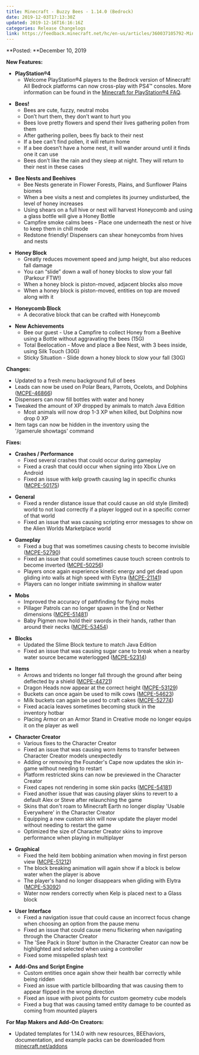 ```yaml
---
title: Minecraft - Buzzy Bees - 1.14.0 (Bedrock)
date: 2019-12-03T17:13:30Z
updated: 2019-12-16T16:16:16Z
categories: Release Changelogs
link: https://feedback.minecraft.net/hc/en-us/articles/360037105792-Minecraft-Buzzy-Bees-1-14-0-Bedrock
---
```


**Posted: **December 10, 2019

**New Features:**

- **PlayStation®4**
  - Welcome PlayStation®4 players to the Bedrock version of Minecraft! All Bedrock platforms can now cross-play with PS4™ consoles. More information can be found in the [Minecraft for PlayStation®4 FAQ](../../help/Performance-Troubleshooting/How-to-Link-and-Unlink-Microsoft-and-PlayStation-Accounts-in-Minecraft-Bedrock-Edition.md).

<!-- -->

- **Bees!**
  - Bees are cute, fuzzy, neutral mobs
  - Don’t hurt them, they don’t want to hurt you
  - Bees love pretty flowers and spend their lives gathering pollen from them
  - After gathering pollen, bees fly back to their nest
  - If a bee can't find pollen, it will return home
  - If a bee doesn’t have a home nest, it will wander around until it finds one it can use
  - Bees don’t like the rain and they sleep at night. They will return to their nest in these cases

<!-- -->

- **Bee Nests and Beehives**
  - Bee Nests generate in Flower Forests, Plains, and Sunflower Plains biomes
  - When a bee visits a nest and completes its journey undisturbed, the level of honey increases
  - Using shears on a full hive or nest will harvest Honeycomb and using a glass bottle will give a Honey Bottle
  - Campfire smoke calms bees - Place one underneath the nest or hive to keep them in chill mode
  - Redstone friendly! Dispensers can shear honeycombs from hives and nests

<!-- -->

- **Honey Block**
  - Greatly reduces movement speed and jump height, but also reduces fall damage
  - You can “slide” down a wall of honey blocks to slow your fall (Parkour FTW!)
  - When a honey block is piston-moved, adjacent blocks also move
  - When a honey block is piston-moved, entities on top are moved along with it

<!-- -->

- **Honeycomb Block**
  - A decorative block that can be crafted with Honeycomb

<!-- -->

- **New Achievements**
  - Bee our guest - Use a Campfire to collect Honey from a Beehive using a Bottle without aggravating the bees (15G)
  - Total Beelocation - Move and place a Bee Nest, with 3 bees inside, using Silk Touch (30G)
  - Sticky Situation - Slide down a honey block to slow your fall (30G)

**Changes:**

- Updated to a fresh menu background full of bees
- Leads can now be used on Polar Bears, Parrots, Ocelots, and Dolphins ([MCPE-46866](https://bugs.mojang.com/browse/MCPE-46866))
- Dispensers can now fill bottles with water and honey
- Tweaked the amount of XP dropped by animals to match Java Edition
  - Most animals will now drop 1-3 XP when killed, but Dolphins now drop 0 XP
- Item tags can now be hidden in the inventory using the '/gamerule showtags' command

**Fixes:**

- **Crashes / Performance**
  - Fixed several crashes that could occur during gameplay
  - Fixed a crash that could occur when signing into Xbox Live on Android
  - Fixed an issue with kelp growth causing lag in specific chunks ([MCPE-50175](https://bugs.mojang.com/browse/MCPE-50175))

<!-- -->

- **General**
  - Fixed a render distance issue that could cause an old style (limited) world to not load correctly if a player logged out in a specific corner of that world
  - Fixed an issue that was causing scripting error messages to show on the Alien Worlds Marketplace world

<!-- -->

- **Gameplay**
  - Fixed a bug that was sometimes causing chests to become invisible ([MCPE-52790](https://bugs.mojang.com/browse/MCPE-52790))
  - Fixed an issue that could sometimes cause touch screen controls to become inverted ([MCPE-50256](https://bugs.mojang.com/browse/MCPE-50256))
  - Players once again experience kinetic energy and get dead upon gliding into walls at high speed with Elytra ([MCPE-21141](https://bugs.mojang.com/browse/MCPE-21141))
  - Players can no longer initiate swimming in shallow water

<!-- -->

- **Mobs**
  - Improved the accuracy of pathfinding for flying mobs
  - Pillager Patrols can no longer spawn in the End or Nether dimensions ([MCPE-51481](https://bugs.mojang.com/browse/MCPE-51481))
  - Baby Pigmen now hold their swords in their hands, rather than around their necks ([MCPE-53454](https://bugs.mojang.com/browse/MCPE-53454))

<!-- -->

- **Blocks**
  - Updated the Slime Block texture to match Java Edition
  - Fixed an issue that was causing sugar cane to break when a nearby water source became waterlogged ([MCPE-52314](https://bugs.mojang.com/browse/MCPE-52314))

<!-- -->

- **Items**
  - Arrows and tridents no longer fall through the ground after being deflected by a shield ([MCPE-44721](https://bugs.mojang.com/browse/MCPE-44721))
  - Dragon Heads now appear at the correct height ([MCPE-53129](https://bugs.mojang.com/browse/MCPE-53129))
  - Buckets can once again be used to milk cows ([MCPE-54623](https://bugs.mojang.com/browse/MCPE-54623))
  - Milk buckets can again be used to craft cakes ([MCPE-52774](https://bugs.mojang.com/browse/MCPE-52774))
  - Fixed acacia leaves sometimes becoming stuck in the inventory hotbar
  - Placing Armor on an Armor Stand in Creative mode no longer equips it on the player as well

<!-- -->

- **Character Creator**
  - Various fixes to the Character Creator
  - Fixed an issue that was causing worn items to transfer between Character Creator models unexpectedly
  - Adding or removing the Founder's Cape now updates the skin in-game without needing to restart
  - Platform restricted skins can now be previewed in the Character Creator
  - Fixed capes not rendering in some skin packs ([MCPE-54181](https://bugs.mojang.com/browse/MCPE-54181))
  - Fixed another issue that was causing player skins to revert to a default Alex or Steve after relaunching the game
  - Skins that don't roam to Minecraft Earth no longer display 'Usable Everywhere' in the Character Creator
  - Equipping a new custom skin will now update the player model without needing to restart the game
  - Optimized the size of Character Creator skins to improve performance when playing in multiplayer

<!-- -->

- **Graphical**
  - Fixed the held item bobbing animation when moving in first person view ([MCPE-51212](https://bugs.mojang.com/browse/MCPE-51212))
  - The block breaking animation will again show if a block is below water when the player is above
  - The player's hand no longer disappears when gliding with Elytra ([MCPE-53092](https://bugs.mojang.com/browse/MCPE-53092))
  - Water now renders correctly when Kelp is placed next to a Glass block

<!-- -->

- **User Interface**
  - Fixed a navigation issue that could cause an incorrect focus change when choosing an option from the pause menu
  - Fixed an issue that could cause menu flickering when navigating through the Character Creator
  - The 'See Pack in Store' button in the Character Creator can now be highlighted and selected when using a controller
  - Fixed some misspelled splash text

<!-- -->

- **Add-Ons and Script Engine**
  - Custom entities once again show their health bar correctly while being ridden
  - Fixed an issue with particle billboarding that was causing them to appear flipped in the wrong direction
  - Fixed an issue with pivot points for custom geometry cube models
  - Fixed a bug that was causing tamed entity damage to be counted as coming from mounted players

**For Map Makers and Add-On Creators:**

- Updated templates for 1.14.0 with new resources, BEEhaviors, documentation, and example packs can be downloaded from [minecraft.net/addons](https://minecraft.net/addons)
